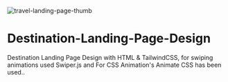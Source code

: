 ![travel-landing-page-thumb](https://user-images.githubusercontent.com/57999016/111778206-55e12a80-88da-11eb-99ec-f7bbbf6d41fe.png)
# Destination-Landing-Page-Design
Destination Landing Page Design with HTML &amp; TailwindCSS, for swiping animations used Swiper.js and For CSS Animation's Animate CSS has been used..
